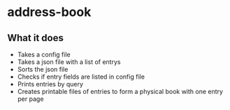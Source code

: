 # address-book

## What it does

- Takes a config file
- Takes a json file with a list of entrys
- Sorts the json file
- Checks if entry fields are listed in config file
- Prints entries by query
- Creates printable files of entries to form a physical book with one entry per page
